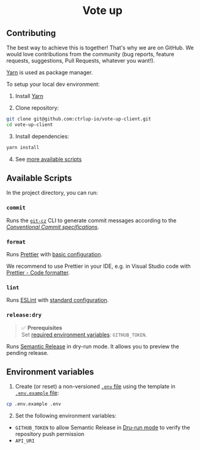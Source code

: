 <h1 align="center">Vote up</h1>

## **Contributing**

The best way to achieve this is together! That's why we are on GitHub. We would love contributions from the community (bug reports, feature requests, suggestions, Pull Requests, whatever you want!).

[Yarn](https://classic.yarnpkg.com/en/docs/cli/) is used as package manager.

To setup your local dev environment:

1. Install [Yarn](https://classic.yarnpkg.com/en/docs/install)

2. Clone repository:

```sh
git clone git@github.com:ctrlup-io/vote-up-client.git
cd vote-up-client
```

3. Install dependencies:

```sh
yarn install
```

4. See [more available scripts](README.md#scripts)

## **Available Scripts**

In the project directory, you can run:

### **`commit`**

Runs the [`git-cz`](https://github.com/streamich/git-cz) CLI to generate commit messages according to the [_Conventional Commit specifications_](https://www.conventionalcommits.org/en/v1.0.0/#specification).

### **`format`**

Runs [Prettier](https://prettier.io/) with [basic configuration](https://prettier.io/docs/en/configuration.html#basic-configuration).

We recommend to use Prettier in your IDE, e.g. in Visual Studio code with [Prettier - Code formatter](https://marketplace.visualstudio.com/items?itemName=esbenp.prettier-vscode).

### **`lint`**

Runs [ESLint](https://eslint.org/) with [standard configuration](https://standardjs.com/).

### **`release:dry`**

> ✅ **Prerequisites**  
> Set [required environment variables](README.md#environment-variables): `GITHUB_TOKEN`.

Runs [Semantic Release](https://semantic-release.gitbook.io/semantic-release/) in dry-run mode. It allows you to preview the pending release.

## **Environment variables**

1. Create (or reset) a non-versioned [`.env` file](.env) using the template in [`.env.example` file](.env.example):

```sh
cp .env.example .env
```

2. Set the following environment variables:

- `GITHUB_TOKEN` to allow Semantic Release in [Dru-run mode](https://semantic-release.gitbook.io/semantic-release/usage/configuration#dryrun) to verify the repository push permission
- `API_URI`
